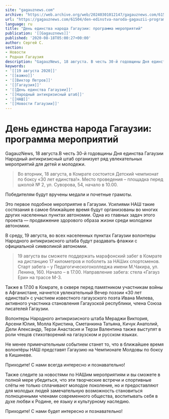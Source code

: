 ```yaml
---
site: "gagauznews.com"
archive: "https://web.archive.org/web/20240301012147/gagauznews.com/61504/den-edinstva-naroda-gagauzii-programma-meropriyatij.html"
url: "https://gagauznews.com/61504/den-edinstva-naroda-gagauzii-programma-meropriyatij.html"
language: ru
title: "День единства народа Гагаузии: программа мероприятий"
publication: '[[Gagauznews]]'
published: '2020-08-18T05:00:27+00:00'
author: Сергей С.
section:
- Новости
- Родная Гагаузия
description: "GagauzNews, 18 августа. В честь 30-й годовщины Дня единства Гагаузии Народный антикризисный штаб организует ряд увлекательных мероприятий для детей и молодежи. Во вторник, 18 августа, в Комрате состоится Детский чемпионат по боксу «30 лет единства!». Место проведения – площадка перед школой № 2, ул. Суворова, 54, начало в 10.00. Победителям будут вручены медали и почетные грамоты. Это первое подобное мероприятие в Гагаузии. Усилиями НАШ такие состязания в самое ближайшее время будут организованы во многих других населенных пунктах автономии. Одна из главных задач этого проекта — продвижение здорового образа жизни среди молодежи автономии. В среду, 19 августа, во всех населенных пунктах […]"
keywords:
- '[[19 августа 2020]]'
- '[[важно]]'
- '[[Виктор Петров]]'
- '[[Гагаузия]]'
- '[[День единства Гагаузии]]'
- '[[Народный антикризисный штаб]]'
- '[[НАШ]]'
- '[[Новости Гагаузии]]'
---
```


# День единства народа Гагаузии: программа мероприятий

GagauzNews, 18 августа.В честь 30-й годовщины Дня единства Гагаузии Народный антикризисный штаб организует ряд увлекательных мероприятий для детей и молодежи.

> Во вторник, 18 августа, в Комрате состоится Детский чемпионат по боксу «30 лет единства!». Место проведения – площадка перед школой № 2, ул. Суворова, 54, начало в 10.00.

Победителям будут вручены медали и почетные грамоты.

Это первое подобное мероприятие в Гагаузии. Усилиями НАШ такие состязания в самое ближайшее время будут организованы во многих других населенных пунктах автономии. Одна из главных задач этого проекта — продвижение здорового образа жизни среди молодежи автономии.

В среду, 19 августа, во всех населенных пунктах Гагаузии волонтеры Народного антикризисного штаба будут раздавать флажки с официальной символикой автономии.

> 19 августа вы сможете поддержать марафонский забег в Комрате на дистанцию 17 километров и поболеть за НАШих спортсменов. Старт забега – у Педагогическогоколледжа имени М.Чакира, ул. Ленина, 160. Начало – в 17.00. Направление забега: стела «Гагауз Ери» на трассе М-3.

Также в 17.00 в Комрате, в сквере перед памятником участникам войны в Афганистане, начнется увлекательный Вечер поэзии «30 лет единства!» с участием известного гагаузского поэта Ивана Милева, активного участника становления Гагаузской республики, члена Союза писателей Гагаузии.

Волонтеры Народного антикризисного штаба Мераджи Виктория, Арсени Юлия, Молла Кристина, Сметанкина Татьяна, Кичук Анатолий, Дели Александр, Терзи Анастасия и Терзи Валентина также выступят в роли чтецов стихотворений на гагаузском и русском языках.

Не менее примечательным событием станет то, что в ближайшее время волонтёры НАШ представят Гагаузию на Чемпионате Молдовы по боксу в Кишиневе.

Приходите! С нами всегда интересно и познавательно!

Также следите за новостями по НАШим мероприятиям и вы сможете в полной мере убедиться, что эти творческие встречи и спортивные слёты не только сплачивают молодое поколение, но и предоставляют для молодых людей замечательную возможность становиться полноценными членами современного общества, воспитывать себя в духе любви к Родине, ее языку и культурному наследию.

Приходите! С нами будет интересно и познавательно!